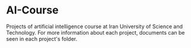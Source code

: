 # AI-Course
Projects of artificial intelligence course at Iran University of Science and Technology.
For more information about each project, documents can be seen in each project's folder.
